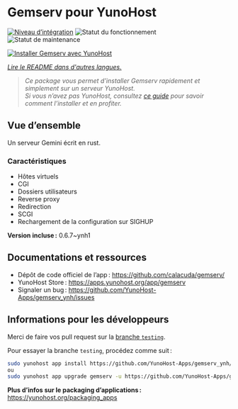 <!--
Nota bene : ce README est automatiquement généré par <https://github.com/YunoHost/apps/tree/master/tools/readme_generator>
Il NE doit PAS être modifié à la main.
-->

# Gemserv pour YunoHost

[![Niveau d’intégration](https://apps.yunohost.org/badge/integration/gemserv)](https://ci-apps.yunohost.org/ci/apps/gemserv/)
![Statut du fonctionnement](https://apps.yunohost.org/badge/state/gemserv)
![Statut de maintenance](https://apps.yunohost.org/badge/maintained/gemserv)

[![Installer Gemserv avec YunoHost](https://install-app.yunohost.org/install-with-yunohost.svg)](https://install-app.yunohost.org/?app=gemserv)

*[Lire le README dans d'autres langues.](./ALL_README.md)*

> *Ce package vous permet d’installer Gemserv rapidement et simplement sur un serveur YunoHost.*  
> *Si vous n’avez pas YunoHost, consultez [ce guide](https://yunohost.org/install) pour savoir comment l’installer et en profiter.*

## Vue d’ensemble

Un serveur Gemini écrit en rust.

### Caractéristiques

- Hôtes virtuels
- CGI
- Dossiers utilisateurs
- Reverse proxy
- Redirection
- SCGI
- Rechargement de la configuration sur SIGHUP


**Version incluse :** 0.6.7~ynh1
## Documentations et ressources

- Dépôt de code officiel de l’app : <https://github.com/calacuda/gemserv/>
- YunoHost Store : <https://apps.yunohost.org/app/gemserv>
- Signaler un bug : <https://github.com/YunoHost-Apps/gemserv_ynh/issues>

## Informations pour les développeurs

Merci de faire vos pull request sur la [branche `testing`](https://github.com/YunoHost-Apps/gemserv_ynh/tree/testing).

Pour essayer la branche `testing`, procédez comme suit :

```bash
sudo yunohost app install https://github.com/YunoHost-Apps/gemserv_ynh/tree/testing --debug
ou
sudo yunohost app upgrade gemserv -u https://github.com/YunoHost-Apps/gemserv_ynh/tree/testing --debug
```

**Plus d’infos sur le packaging d’applications :** <https://yunohost.org/packaging_apps>
